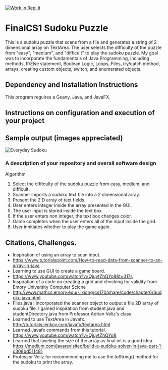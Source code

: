 [![Work in Repl.it](https://classroom.github.com/assets/work-in-replit-14baed9a392b3a25080506f3b7b6d57f295ec2978f6f33ec97e36a161684cbe9.svg)](https://classroom.github.com/online_ide?assignment_repo_id=4823718&assignment_repo_type=AssignmentRepo)
# FinalCS1 Sudoku Puzzle

This is a sudoku puzzle that scans from a file and generates a string of 2 dimensional array on TextArea. The user selects the difficulty of the puzzle from "easy", "medium", and "difficult" to play the sudoku puzzle. My goal was to incorporate the fundamentals of Java Programming, including methods, If/Else statement, Boolean Logic, Loops, Files, try/catch method, arrays, creating custom objects, switch, and enumerated objects. 

 
## Dependency and Installation Instructions
This program reguires a Geany, Java, and JavaFX.
 
## Instructions on configuration and execution of your project

## Sample output (images appreciated)
![Everyday Sudoku](https://user-images.githubusercontent.com/79225023/121628972-205a6200-ca2f-11eb-8255-610691dc5d32.PNG)

### A description of your repository and overall software design
Algorithm
  1. Select the difficulty of the sudoku puzzle from easy, medium, and difficult.
  2. Scanner imports a sudoku text file into a 2 dimensional array.
  3. Present the 2 D array of text fields.
  4. User enters integer inside the array presented in the GUI.
  5. The user input is stored inside the text box.
  6. If the user enters non integer, the text box changes color.
  7. Game completes when the user enters all of the input inside the grid.
  8. User innitiates whether to play the game again.
 ## Citations, Challenges.
 
 * Inspiration of using an array to scan input.
 * https://www.tutorialspoint.com/How-to-read-data-from-scanner-to-an-array-in-java
 *  Learning to use GUI to create a game board.
 * https://www.youtube.com/watch?v=QjuytZhQYo8&t=317s
 * 	Inspiration of a code on creating a grid and checking for validity from Emory University Computer Scicne
 * http://www.mathcs.emory.edu/~lxiong/cs170/share/code/chapter6/Sudoku.java.html
 * Files.java I incorporated the scanner object to output a file 2D array of sudoku file. I gained inspiration from student.java and studentDirectory.java from Professor Adrian Veliz's class.
 * Learned to use TextArea in Javafx. http://tutorials.jenkov.com/javafx/textarea.html
 * Learned Javafx commands from this tutorial. https://www.youtube.com/watch?v=QjuytZhQYo8
 * Learned that laveling the size of the array as final int is a good idea. https://medium.com/javarevisited/build-a-sudoku-solver-in-java-part-1-c308bd511481
 * Professor Veliz for recommending me to use the toString() method for the sudoku to print the array. 
